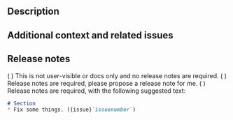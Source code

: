 <!-- Thank you for submitting a pull request! Find more information in our development guide at https://github.com/trinodb/trino/blob/master/.github/DEVELOPMENT.md and contact us on #dev in Slack. -->
<!-- Provide an overview of the PR for maintainers and reviewers. -->
## Description



<!-- Provide details that would help an engineer who is unfamiliar with this part of the code. -->
## Additional context and related issues



<!-- Mark the appropriate option with an (x). Propose a release note if you can. -->
## Release notes

( ) This is not user-visible or docs only and no release notes are required.
( ) Release notes are required, please propose a release note for me.
( ) Release notes are required, with the following suggested text:

```markdown
# Section
* Fix some things. ({issue}`issuenumber`)
```
